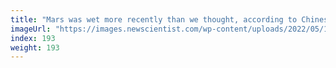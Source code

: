 ```yaml
---
title: "Mars was wet more recently than we thought, according to Chinese rover"
imageUrl: "https://images.newscientist.com/wp-content/uploads/2022/05/11171827/SEI_103392220.jpg?width=600"
index: 193
weight: 193
---
```

